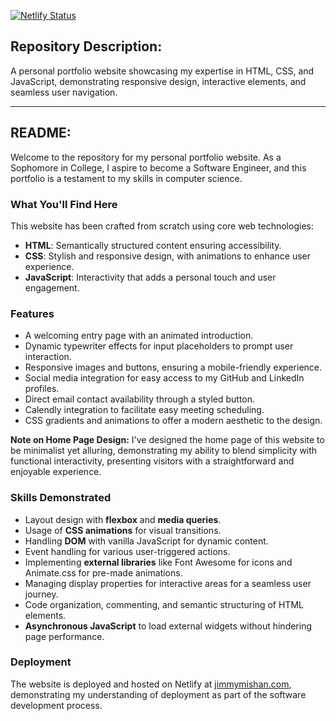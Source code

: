 [![Netlify Status](https://api.netlify.com/api/v1/badges/00cd8810-38c7-499b-8049-8cfedcaba906/deploy-status)](https://app.netlify.com/sites/oldsite-jimmymishan/deploys)
## Repository Description:
A personal portfolio website showcasing my expertise in HTML, CSS, and JavaScript, demonstrating responsive design, interactive elements, and seamless user navigation.

---

## README:

Welcome to the repository for my personal portfolio website. As a Sophomore in College, I aspire to become a Software Engineer, and this portfolio is a testament to my skills in computer science.

### What You'll Find Here

This website has been crafted from scratch using core web technologies:
- **HTML**: Semantically structured content ensuring accessibility.
- **CSS**: Stylish and responsive design, with animations to enhance user experience.
- **JavaScript**: Interactivity that adds a personal touch and user engagement.

### Features
- A welcoming entry page with an animated introduction.
- Dynamic typewriter effects for input placeholders to prompt user interaction.
- Responsive images and buttons, ensuring a mobile-friendly experience.
- Social media integration for easy access to my GitHub and LinkedIn profiles.
- Direct email contact availability through a styled button.
- Calendly integration to facilitate easy meeting scheduling.
- CSS gradients and animations to offer a modern aesthetic to the design.

**Note on Home Page Design:**
I've designed the home page of this website to be minimalist yet alluring, demonstrating my ability to blend simplicity with functional interactivity, presenting visitors with a straightforward and enjoyable experience.

### Skills Demonstrated
- Layout design with **flexbox** and **media queries**.
- Usage of **CSS animations** for visual transitions.
- Handling **DOM** with vanilla JavaScript for dynamic content.
- Event handling for various user-triggered actions.
- Implementing **external libraries** like Font Awesome for icons and Animate.css for pre-made animations.
- Managing display properties for interactive areas for a seamless user journey.
- Code organization, commenting, and semantic structuring of HTML elements.
- **Asynchronous JavaScript** to load external widgets without hindering page performance.

### Deployment
The website is deployed and hosted on Netlify at [jimmymishan.com](https://jimmymishan.com/), demonstrating my understanding of deployment as part of the software development process.


